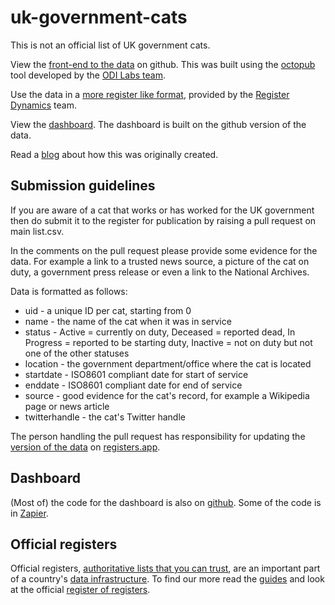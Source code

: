 # uk-government-cats

This is not an official list of UK government cats. 

View the [front-end to the data](https://peterkwells.github.io/uk-government-cats/) on github. This was built using the [octopub](https://octopub.io/) tool developed by the [ODI Labs team](https://theodi.org/labs).


Use the data in a [more register like format](https://registers.app/register/11:320), provided by the [Register Dynamics](https://registers.app/) team.

View the [dashboard](https://peterkwells.github.io/uk-govt-cat-dashboard/ukgovcats.html). The dashboard is built on the github version of the data.

Read a [blog](https://medium.com/@peterkwells/gov-cats-f143d4a7407b#.mx9junxy7) about how this was originally created.

## Submission guidelines

If you are aware of a cat that works or has worked for the UK government then do submit it to the register for publication by raising a pull request on main list.csv.

In the comments on the pull request please provide some evidence for the data. For example a link to a trusted news source, a picture of the cat on duty, a government press release or even a link to the National Archives.

Data is formatted as follows:

+ uid - a unique ID per cat, starting from 0
+ name - the name of the cat when it was in service
+ status - Active = currently on duty, Deceased = reported dead, In Progress = reported to be starting duty, Inactive = not on duty but not one of the other statuses
+ location - the government department/office where the cat is located
+ startdate - ISO8601 compliant date for start of service
+ enddate - ISO8601 compliant date for end of service
+ source - good evidence for the cat's record, for example a Wikipedia page or news article
+ twitterhandle - the cat's Twitter handle

The person handling the pull request has responsibility for updating the [version of the data](https://registers.app/register/11:320) on [registers.app](https://registers.app/).

## Dashboard

(Most of) the code for the dashboard is also on [github](https://github.com/peterkwells/uk-govt-cat-dashboard). Some of the code is in [Zapier](https://zapier.com). 

## Official registers

Official registers, [authoritative lists that you can trust](https://gds.blog.gov.uk/2015/09/01/registers-authoritative-lists-you-can-trust/), are an important part of a country's [data infrastructure](http://theodi.org/data-infrastructure). To find our more read the [guides](https://www.gov.uk/government/publications/registers/registers) and look at the official [register of registers](http://register.register.gov.uk/).
